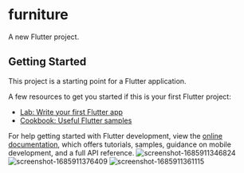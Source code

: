 # furniture

A new Flutter project.

## Getting Started

This project is a starting point for a Flutter application.

A few resources to get you started if this is your first Flutter project:

- [Lab: Write your first Flutter app](https://docs.flutter.dev/get-started/codelab)
- [Cookbook: Useful Flutter samples](https://docs.flutter.dev/cookbook)

For help getting started with Flutter development, view the
[online documentation](https://docs.flutter.dev/), which offers tutorials,
samples, guidance on mobile development, and a full API reference.
![screenshot-1685911346824](https://github.com/esam12/Ecommerce-Furniture-App/assets/68953701/b2dd3e89-a34a-4567-96e1-e34d0ae8bfa7)
![screenshot-1685911376409](https://github.com/esam12/Ecommerce-Furniture-App/assets/68953701/fb7de456-26da-4f72-9e79-70bca614ecf7)
![screenshot-1685911361115](https://github.com/esam12/Ecommerce-Furniture-App/assets/68953701/78b9913c-2116-4cd7-a509-5cf4be9b54e2)
